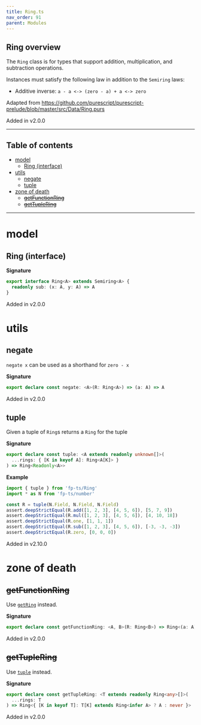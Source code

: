 ```yaml
---
title: Ring.ts
nav_order: 91
parent: Modules
---
```


## Ring overview

The `Ring` class is for types that support addition, multiplication, and subtraction operations.

Instances must satisfy the following law in addition to the `Semiring` laws:

- Additive inverse: `a - a <-> (zero - a) + a <-> zero`

Adapted from https://github.com/purescript/purescript-prelude/blob/master/src/Data/Ring.purs

Added in v2.0.0

---

<h2 class="text-delta">Table of contents</h2>

- [model](#model)
  - [Ring (interface)](#ring-interface)
- [utils](#utils)
  - [negate](#negate)
  - [tuple](#tuple)
- [zone of death](#zone-of-death)
  - [~~getFunctionRing~~](#getfunctionring)
  - [~~getTupleRing~~](#gettuplering)

---

# model

## Ring (interface)

**Signature**

```ts
export interface Ring<A> extends Semiring<A> {
  readonly sub: (x: A, y: A) => A
}
```

Added in v2.0.0

# utils

## negate

`negate x` can be used as a shorthand for `zero - x`

**Signature**

```ts
export declare const negate: <A>(R: Ring<A>) => (a: A) => A
```

Added in v2.0.0

## tuple

Given a tuple of `Ring`s returns a `Ring` for the tuple

**Signature**

```ts
export declare const tuple: <A extends readonly unknown[]>(
  ...rings: { [K in keyof A]: Ring<A[K]> }
) => Ring<Readonly<A>>
```

**Example**

```ts
import { tuple } from 'fp-ts/Ring'
import * as N from 'fp-ts/number'

const R = tuple(N.Field, N.Field, N.Field)
assert.deepStrictEqual(R.add([1, 2, 3], [4, 5, 6]), [5, 7, 9])
assert.deepStrictEqual(R.mul([1, 2, 3], [4, 5, 6]), [4, 10, 18])
assert.deepStrictEqual(R.one, [1, 1, 1])
assert.deepStrictEqual(R.sub([1, 2, 3], [4, 5, 6]), [-3, -3, -3])
assert.deepStrictEqual(R.zero, [0, 0, 0])
```

Added in v2.10.0

# zone of death

## ~~getFunctionRing~~

Use [`getRing`](./function.ts.html#getring) instead.

**Signature**

```ts
export declare const getFunctionRing: <A, B>(R: Ring<B>) => Ring<(a: A) => B>
```

Added in v2.0.0

## ~~getTupleRing~~

Use [`tuple`](#tuple) instead.

**Signature**

```ts
export declare const getTupleRing: <T extends readonly Ring<any>[]>(
  ...rings: T
) => Ring<{ [K in keyof T]: T[K] extends Ring<infer A> ? A : never }>
```

Added in v2.0.0

